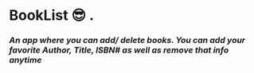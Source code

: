 # BookList    😎 . 
 <h3><em>An app where you can add/ delete books.
 You can add your favorite Author, Title, ISBN# as well as remove that info anytime<em></h3>

